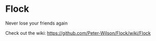 # Flock

Never lose your friends again

Check out the wiki:
https://github.com/Peter-Wilson/Flock/wiki/Flock
